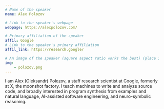 ```yaml
---
# Name of the speaker
name: Alex Polozov

# Link to the speaker's webpage
webpage: https://alexpolozov.com/

# Primary affiliation of the speaker
affil: Google
# Link to the speaker's primary affiliation
affil_link: https://research.google/

# An image of the speaker (square aspect ratio works the best) (place in the `assets/img/speakers` directory)
img: 
    - polozov.png
---
```


I am Alex (Oleksandr) Polozov, a staff research scientist at Google, formerly at X, the moonshot factory. I teach machines to write and analyze source code, and broadly interested in program synthesis from examples and natural language, AI-assisted software engineering, and neuro-symbolic reasoning. 